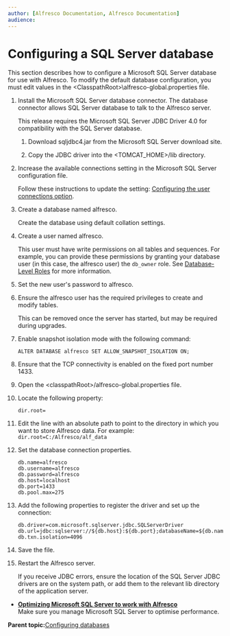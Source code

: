 ```yaml
---
author: [Alfresco Documentation, Alfresco Documentation]
audience: 
---
```


# Configuring a SQL Server database

This section describes how to configure a Microsoft SQL Server database for use with Alfresco. To modify the default database configuration, you must edit values in the <ClasspathRoot\>\\alfresco-global.properties file.

1.  Install the Microsoft SQL Server database connector. The database connector allows SQL Server database to talk to the Alfresco server.

    This release requires the Microsoft SQL Server JDBC Driver 4.0 for compatibility with the SQL Server database.

    1.  Download sqljdbc4.jar from the Microsoft SQL Server download site.

    2.  Copy the JDBC driver into the <TOMCAT\_HOME\>/lib directory.

2.  Increase the available connections setting in the Microsoft SQL Server configuration file.

    Follow these instructions to update the setting: [Configuring the user connections option](https://msdn.microsoft.com/en-us/library/ms187030.aspx).

3.  Create a database named alfresco.

    Create the database using default collation settings.

4.  Create a user named alfresco.

    This user must have write permissions on all tables and sequences. For example, you can provide these permissions by granting your database user \(in this case, the alfresco user\) the `db_owner` role. See [Database-Level Roles](http://msdn.microsoft.com/en-us/library/ms189121.aspx) for more information.

5.  Set the new user's password to alfresco.

6.  Ensure the alfresco user has the required privileges to create and modify tables.

    This can be removed once the server has started, but may be required during upgrades.

7.  Enable snapshot isolation mode with the following command:

    `ALTER DATABASE alfresco SET ALLOW_SNAPSHOT_ISOLATION ON;`

8.  Ensure that the TCP connectivity is enabled on the fixed port number 1433.

9.  Open the <classpathRoot\>/alfresco-global.properties file.

10. Locate the following property:

    `dir.root=`

11. Edit the line with an absolute path to point to the directory in which you want to store Alfresco data. For example: `dir.root=C:/Alfresco/alf_data`

12. Set the database connection properties.

    ```
    db.name=alfresco
    db.username=alfresco
    db.password=alfresco
    db.host=localhost
    db.port=1433
    db.pool.max=275
    ```

13. Add the following properties to register the driver and set up the connection:

    ```
    db.driver=com.microsoft.sqlserver.jdbc.SQLServerDriver
    db.url=jdbc:sqlserver://${db.host}:${db.port};databaseName=${db.name}
    db.txn.isolation=4096
    ```

14. Save the file.

15. Restart the Alfresco server.

    If you receive JDBC errors, ensure the location of the SQL Server JDBC drivers are on the system path, or add them to the relevant lib directory of the application server.


-   **[Optimizing Microsoft SQL Server to work with Alfresco](../concepts/mssql-config-settings.md)**  
Make sure you manage Microsoft SQL Server to optimise performance.

**Parent topic:**[Configuring databases](../concepts/intro-db-setup.md)

